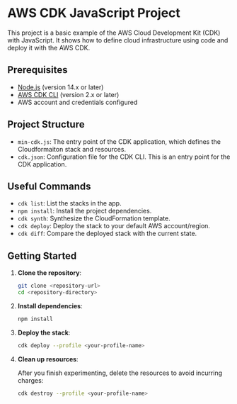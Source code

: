 # AWS CDK JavaScript Project

This project is a basic example of the AWS Cloud Development Kit (CDK) with JavaScript. It shows how to define cloud infrastructure using code and deploy it with the AWS CDK.

## Prerequisites

- [Node.js](https://nodejs.org/) (version 14.x or later)
- [AWS CDK CLI](https://docs.aws.amazon.com/cdk/latest/guide/cli.html) (version 2.x or later)
- AWS account and credentials configured

## Project Structure

- `min-cdk.js`: The entry point of the CDK application, which defines the Cloudformaiton stack and resources.
- `cdk.json`: Configuration file for the CDK CLI. This is an entry point for the CDK application.

## Useful Commands

- `cdk list`: List the stacks in the app.
- `npm install`: Install the project dependencies.
- `cdk synth`: Synthesize the CloudFormation template.
- `cdk deploy`: Deploy the stack to your default AWS account/region.
- `cdk diff`: Compare the deployed stack with the current state.

## Getting Started

1. **Clone the repository**:

   ```bash
   git clone <repository-url>
   cd <repository-directory>
   ```

2. **Install dependencies**:

   ```bash
   npm install
   ```

3. **Deploy the stack**:

   ```bash
   cdk deploy --profile <your-profile-name>
   ```

4. **Clean up resources**:

   After you finish experimenting, delete the resources to avoid incurring charges:

   ```bash
   cdk destroy --profile <your-profile-name>
   ```
